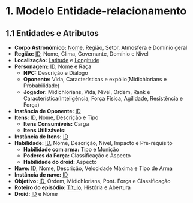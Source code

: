 # **1. Modelo Entidade-relacionamento**

## **1.1 Entidades e Atributos**

* **Corpo Astronômico:** <ins>Nome</ins>, Região, Setor, Atmosfera e Domínio geral
* **Região:** <ins>ID</ins>, Nome, Clima, Governante, Domínio e Nível
* **Localização:** <ins>Latitude</ins> e <ins>Longitude</ins>
* **Personagem:** <ins>ID</ins>, Nome e Raça
    * **NPC:** Descrição e Diálogo
    * **Oponente:** Vida, Características e expólio(Midichlorians e Probabilidade)
    * **Jogador:** Midichlorians, Vida, Nível, Ordem, Rank e Característica(Inteligência, Força Física, Agilidade, Resistência e Força)
* **Instância de Oponente:** <ins>ID</ins>
* **Itens:** <ins>ID</ins>, Nome, Descrição e Tipo
    * **Itens Consumíveis:** Carga
    * **Itens Utilizáveis:**
* **Instância de Itens:** <ins>ID</ins>
* **Habilidade:** <ins>ID</ins>, Nome, Descrição, Nível, Impacto e Pré-requisito
    * **Habilidade com arma:** Tipo e Munição
    * **Poderes da Força:** Classificação e Aspecto
    * **Habilidade do droid:** Aspecto
* **Nave:** <ins>ID</ins>, Nome, Descrição, Velocidade Máxima e Tipo de Arma
* **Instância de nave:** <ins>ID</ins>
* **Objetivo:** <ins>ID</ins>, Ordem, Midichlorians, Pont. Força e Classificação
* **Roteiro do episódio:** <ins>Título</ins>, História e Abertura
* **Droid:** <ins>ID</ins> e Nome


